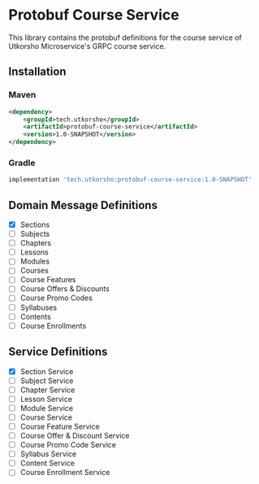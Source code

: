 # Protobuf Course Service

This library contains the protobuf definitions for the course service of Utkorsho Microservice's GRPC course service.

## Installation

### Maven
```xml
<dependency>
    <groupId>tech.utkorsho</groupId>
    <artifactId>protobuf-course-service</artifactId>
    <version>1.0-SNAPSHOT</version>
</dependency>
```

### Gradle
```groovy
implementation 'tech.utkorsho:protobuf-course-service:1.0-SNAPSHOT'
```

## Domain Message Definitions

- [X] Sections
- [ ] Subjects
- [ ] Chapters
- [ ] Lessons
- [ ] Modules
- [ ] Courses
- [ ] Course Features
- [ ] Course Offers & Discounts
- [ ] Course Promo Codes
- [ ] Syllabuses
- [ ] Contents
- [ ] Course Enrollments

## Service Definitions

- [X] Section Service
- [ ] Subject Service
- [ ] Chapter Service
- [ ] Lesson Service
- [ ] Module Service
- [ ] Course Service
- [ ] Course Feature Service
- [ ] Course Offer & Discount Service
- [ ] Course Promo Code Service
- [ ] Syllabus Service
- [ ] Content Service
- [ ] Course Enrollment Service